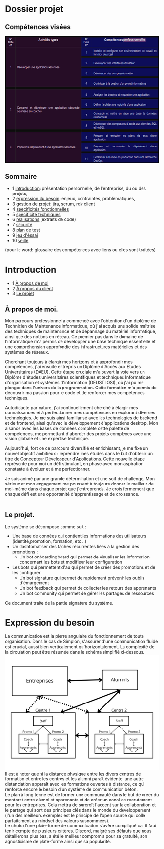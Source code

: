 # Dossier projet
## Compétences visées

![image](/./assets/img/screen-skills.png)

## Sommaire
- 1 [introduction](/doc/1-Introduction.md): présentation personnelle, de l'entreprise, du ou des projets, 
- 2 [expression du besoin](/doc/2-expression-du-besoin.md): enjeux, contraintes, problèmatiques, 
- 3 [gestion de projet](/doc/3-gestion-projet.md): jira, scrum, rdv client
- 4 [specificités fonctionnelles](/doc/4-specififites-fonctionnelles.md)
- 5 [specificité techniques](/doc/5-specificites-techniques.md)
- 6 [réalisations](/doc/6-realisations.md) (extraits de code)
- 7 [sécurité](doc/7-securite.md)
- 8 [plan de test](/doc/8-plan-test.md)
- 9 [jeu d'éssai](/doc/9-jeu-desssai.md)
- 10 [veille](/doc/10-veille.md)

(pour le word: glossaire des compétences avec liens ou elles sont traitées)

# Introduction

- 1 [À propos de moi](#à-propos-de-moi)
- 2 [À propos du client](#à-propos-du-client)
- 3 [Le projet](#le-projet)

## À propos de moi.

Mon parcours professionnel a commencé avec l'obtention d'un diplôme de Technicien de Maintenance Informatique, où j'ai acquis une solide maîtrise des techniques de maintenance et de dépannage du matériel informatique, ainsi que des notions en réseau. Ce premier pas dans le domaine de l'informatique m'a permis de développer une base technique essentielle et une compréhension approfondie des infrastructures matérielles et des systèmes de réseaux.<br>

Cherchant toujours à élargir mes horizons et à approfondir mes compétences, j'ai ensuite entrepris un Diplôme d'Accès aux Études Universitaires (DAEU). Cette étape cruciale m'a ouvert la voie vers un Diplôme d'études universitaires scientifiques et techniques Informatique d'organisation et systèmes d'information (DEUST IOSI), où j'ai pu me plonger dans l'univers de la programmation. Cette formation m'a permis de découvrir ma passion pour le code et de renforcer mes compétences techniques.<br>

Autodidacte par nature, j'ai continuellement cherché à élargir mes connaissances et à perfectionner mes compétences en explorant diverses technologies. Je me suis ainsi familiarisé avec les technologies de backend et de frontend, ainsi qu'avec le développement d'applications desktop. Mon aisance avec les bases de données complète cette palette de compétences, me permettant d'aborder des projets complexes avec une vision globale et une expertise technique.<br>

Aujourd'hui, fort de ce parcours diversifié et enrichissant, je me fixe un nouvel objectif ambitieux : reprendre mes études dans le but d'obtenir un titre de Concepteur Développeur d'Applications. Cette nouvelle étape représente pour moi un défi stimulant, en phase avec mon aspiration constante à évoluer et à me perfectionner.<br>

Je suis animé par une grande détermination et une soif de challenge. Mon sérieux et mon engagement me poussent à toujours donner le meilleur de moi-même dans chaque projet que j'entreprends. Je crois fermement que chaque défi est une opportunité d'apprentissage et de croissance.<br>
<br>

## Le projet.

Le système se décompose comme suit :

- Une base de données qui contient les informations des utilisateurs (identité,promotion, formation, etc...)
- Un dashtomatiser des tâches récurrentes liées à la gestion des promotions :
    - Un bot onboardingboard qui permet de visualiser les information concernant les bots et modifieur leur configuration
- Les bots qui permettent d'au qui permet de créer des promotions et de les configurer
    - Un bot signature qui permet de rapidement prévenir les oublis d'émargement
    - Un bot feedback qui permet de collecter les retours des apprenants
    - Un bot community qui permet de gérer les partages de ressources

Ce document traite de la partie signature du système.


# Expression du besoin
La communication est la pierre angulaire du fonctionnement de toute organisation. Dans le cas de Simplon, s'assurer d'une communication fluide est crucial, aussi bien verticalement qu'horizontalement. La complexité de la circulation peut être résumée dans le schéma simplifié ci-dessous.
![image](/./assets/img/schema-communication.png)
Il est à noter que si la distance physique entre les divers centres de formation et entre les centres et les alumni paraît évidente, une autre distanciation apparaît avec les formations ouvertes à distance, ce qui renforce encore le besoin d'un système de communication béton.<br>
Le plan à long terme est de former une communauté dans le but de créer du mentorat entre alumni et apprenants et de créer un canal de recrutement pour les entreprises. Cela mettra de surcroît l'accent sur la collaboration et le partage qui sont des principes clés dans le monde du développement (l'un des meilleurs exemples est le principe de l'open source qui colle parfaitement au mindset des valeurs susnommées).<br>
Le choix d'une plate-forme de communication s'avère compliqué car il faut tenir compte de plusieurs critères. Discord, malgré ses défauts que nous détaillerons plus bas, a été le meilleur compromis pour sa gratuité, son agnosticisme de plate-forme ainsi que sa popularité.

